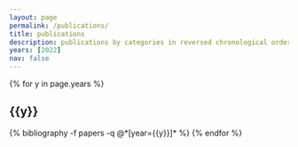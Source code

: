 ```yaml
---
layout: page
permalink: /publications/
title: publications
description: publications by categories in reversed chronological order. generated by jekyll-scholar.
years: [2022]
nav: false
---
```


<div class="publications">

{% for y in page.years %}
  <h2 class="year">{{y}}</h2>
  {% bibliography -f papers -q @*[year={{y}}]* %}
{% endfor %}

</div>
